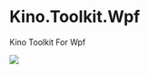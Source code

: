 # Kino.Toolkit.Wpf
Kino Toolkit For Wpf

![](https://github.com/DinoChan/Kino.Toolkit.Wpf/blob/master/large_logo.jpg)
